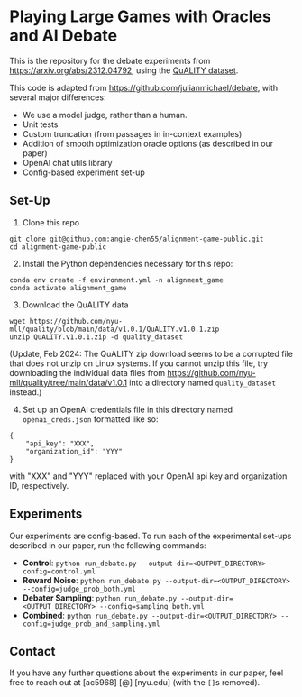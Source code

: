 # Playing Large Games with Oracles and AI Debate


This is the repository for the debate experiments from https://arxiv.org/abs/2312.04792, using the [QuALITY dataset](https://github.com/nyu-mll/quality).

This code is adapted from https://github.com/julianmichael/debate, with several major differences:
- We use a model judge, rather than a human.
- Unit tests
- Custom truncation (from passages in in-context examples)
- Addition of smooth optimization oracle options (as described in our paper)
- OpenAI chat utils library
- Config-based experiment set-up

## Set-Up
1. Clone this repo
```
git clone git@github.com:angie-chen55/alignment-game-public.git
cd alignment-game-public
```

2. Install the Python dependencies necessary for this repo:
```
conda env create -f environment.yml -n alignment_game
conda activate alignment_game
```

3. Download the QuALITY data
```
wget https://github.com/nyu-mll/quality/blob/main/data/v1.0.1/QuALITY.v1.0.1.zip
unzip QuALITY.v1.0.1.zip -d quality_dataset
```
(Update, Feb 2024: The QuALITY zip download seems to be a corrupted file that does not unzip on Linux systems. If you cannot unzip this file, try downloading the individual data files from https://github.com/nyu-mll/quality/tree/main/data/v1.0.1 into a directory named `quality_dataset` instead.)

4. Set up an OpenAI credentials file in this directory named `openai_creds.json` formatted like so:
```
{
    "api_key": "XXX",
    "organization_id": "YYY"
}
```
with "XXX" and "YYY" replaced with your OpenAI api key and organization ID, respectively.

## Experiments
Our experiments are config-based. To run each of the experimental set-ups described in our paper, run the following commands:
- <b>Control</b>: `python run_debate.py --output-dir=<OUTPUT_DIRECTORY> --config=control.yml`
- <b>Reward Noise</b>: `python run_debate.py --output-dir=<OUTPUT_DIRECTORY> --config=judge_prob_both.yml`
- <b>Debater Sampling</b>: `python run_debate.py --output-dir=<OUTPUT_DIRECTORY> --config=sampling_both.yml`
- <b>Combined</b>: `python run_debate.py --output-dir=<OUTPUT_DIRECTORY> --config=judge_prob_and_sampling.yml`

## Contact
If you have any further questions about the experiments in our paper, feel free to reach out at [ac5968] [@] [nyu.edu] (with the `[]`s removed).